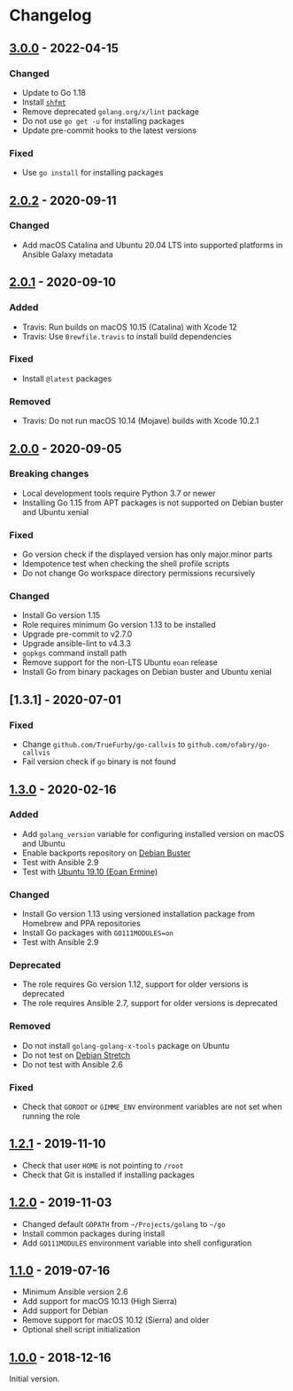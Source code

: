 # Changelog

## [3.0.0] - 2022-04-15

### Changed

- Update to Go 1.18
- Install [`shfmt`](https://github.com/mvdan/sh)
- Remove deprecated `golang.org/x/lint` package
- Do not use `go get -u` for installing packages
- Update pre-commit hooks to the latest versions

### Fixed

- Use `go install` for installing packages

## [2.0.2] - 2020-09-11

### Changed

- Add macOS Catalina and Ubuntu 20.04 LTS into supported platforms in Ansible
  Galaxy metadata

## [2.0.1] - 2020-09-10

### Added

- Travis: Run builds on macOS 10.15 (Catalina) with Xcode 12
- Travis: Use `Brewfile.travis` to install build dependencies

### Fixed

- Install `@latest` packages

### Removed

- Travis: Do not run macOS 10.14 (Mojave) builds with Xcode 10.2.1

## [2.0.0] - 2020-09-05

### Breaking changes

- Local development tools require Python 3.7 or newer
- Installing Go 1.15 from APT packages is not supported on Debian buster and
  Ubuntu xenial

### Fixed

- Go version check if the displayed version has only major.minor parts
- Idempotence test when checking the shell profile scripts
- Do not change Go workspace directory permissions recursively

### Changed

- Install Go version 1.15
- Role requires minimum Go version 1.13 to be installed
- Upgrade pre-commit to v2.7.0
- Upgrade ansible-lint to v4.3.3
- `gopkgs` command install path
- Remove support for the non-LTS Ubuntu `eoan` release
- Install Go from binary packages on Debian buster and Ubuntu xenial

## [1.3.1] - 2020-07-01

### Fixed

- Change `github.com/TrueFurby/go-callvis` to `github.com/ofabry/go-callvis`
- Fail version check if `go` binary is not found

## [1.3.0] - 2020-02-16

### Added

- Add `golang_version` variable for configuring installed version on macOS
  and Ubuntu
- Enable backports repository on [Debian Buster][buster]
- Test with Ansible 2.9
- Test with [Ubuntu 19.10 (Eoan Ermine)][eoan]

### Changed

- Install Go version 1.13 using versioned installation package from Homebrew
  and PPA repositories
- Install Go packages with `GO111MODULES=on`
- Test with Ansible 2.9

### Deprecated

- The role requires Go version 1.12, support for older versions is deprecated
- The role requires Ansible 2.7, support for older versions is deprecated

### Removed

- Do not install `golang-golang-x-tools` package on Ubuntu
- Do not test on [Debian Stretch][stretch]
- Do not test with Ansible 2.6

### Fixed

- Check that `GOROOT` or `GIMME_ENV` environment variables are not set when
  running the role

[eoan]: http://releases.ubuntu.com/19.10/
[buster]: https://wiki.debian.org/DebianBuster
[stretch]: https://wiki.debian.org/DebianStretch

## [1.2.1] - 2019-11-10

- Check that user `HOME` is not pointing to `/root`
- Check that Git is installed if installing packages

## [1.2.0] - 2019-11-03

- Changed default `GOPATH` from `~/Projects/golang` to `~/go`
- Install common packages during install
- Add `GO111MODULES` environment variable into shell configuration

## [1.1.0] - 2019-07-16

- Minimum Ansible version 2.6
- Add support for macOS 10.13 (High Sierra)
- Add support for Debian
- Remove support for macOS 10.12 (Sierra) and older
- Optional shell script initialization

## [1.0.0] - 2018-12-16

Initial version.

[unreleased]: https://github.com/markosamuli/ansible-golang/commits/develop
[3.0.0]: https://github.com/markosamuli/ansible-golang/releases/tag/v3.0.0
[2.0.2]: https://github.com/markosamuli/ansible-golang/releases/tag/v2.0.2
[2.0.1]: https://github.com/markosamuli/ansible-golang/releases/tag/v2.0.1
[2.0.0]: https://github.com/markosamuli/ansible-golang/releases/tag/v2.0.0
[1.3.0]: https://github.com/markosamuli/ansible-golang/releases/tag/v1.3.0
[1.2.1]: https://github.com/markosamuli/ansible-golang/releases/tag/v1.2.1
[1.2.0]: https://github.com/markosamuli/ansible-golang/releases/tag/v1.2.0
[1.1.0]: https://github.com/markosamuli/ansible-golang/releases/tag/v1.1.0
[1.0.0]: https://github.com/markosamuli/ansible-golang/releases/tag/v1.0.0
